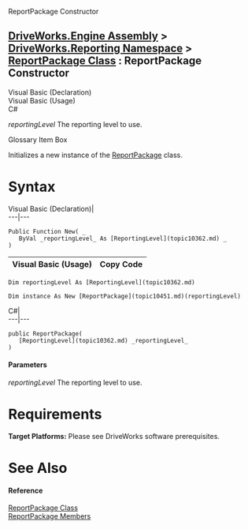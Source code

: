 ReportPackage Constructor   
  
[DriveWorks.Engine Assembly](topic2156.md) > [DriveWorks.Reporting Namespace](topic10334.md) > [ReportPackage Class](topic10451.md) : ReportPackage Constructor  
---  
  
Visual Basic (Declaration)    
Visual Basic (Usage)    
C# 

_reportingLevel_
    The reporting level to use.

Glossary Item Box

Initializes a new instance of the [ReportPackage](topic10451.md) class. 

# Syntax

Visual Basic (Declaration)|   
---|---  
      
    
    Public Function New( _
       ByVal _reportingLevel_ As [ReportingLevel](topic10362.md) _
    )  
  
Visual Basic (Usage)| Copy Code  
---|---  
      
    
    Dim reportingLevel As [ReportingLevel](topic10362.md)
     
    Dim instance As New [ReportPackage](topic10451.md)(reportingLevel)  
  
C#|   
---|---  
      
    
    public ReportPackage( 
       [ReportingLevel](topic10362.md) _reportingLevel_
    )  
  
#### Parameters

 _reportingLevel_
    The reporting level to use.

# Requirements

**Target Platforms:** Please see DriveWorks software prerequisites.

# See Also

#### Reference

[ReportPackage Class](topic10451.md)   
[ReportPackage Members](topic10452.md)


